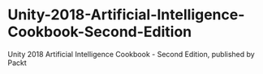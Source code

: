 # Unity-2018-Artificial-Intelligence-Cookbook-Second-Edition
Unity 2018 Artificial Intelligence Cookbook - Second Edition, published by Packt
